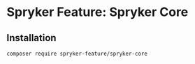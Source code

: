 # Spryker Feature: Spryker Core



## Installation

```
composer require spryker-feature/spryker-core
```
